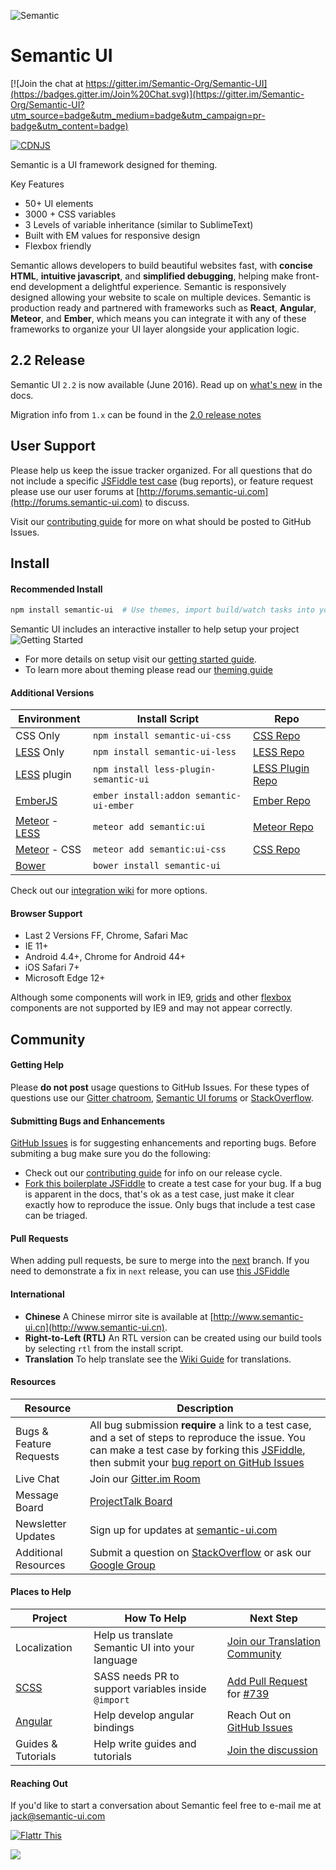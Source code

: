 ![Semantic](http://semantic-ui.com/images/logo.png)

# Semantic UI

[![Join the chat at https://gitter.im/Semantic-Org/Semantic-UI](https://badges.gitter.im/Join%20Chat.svg)](https://gitter.im/Semantic-Org/Semantic-UI?utm_source=badge&utm_medium=badge&utm_campaign=pr-badge&utm_content=badge)

[![CDNJS](https://img.shields.io/cdnjs/v/semantic-ui.svg)](https://cdnjs.com/libraries/semantic-ui/)

Semantic is a UI framework designed for theming.

Key Features

-   50+ UI elements
-   3000 + CSS variables
-   3 Levels of variable inheritance (similar to SublimeText)
-   Built with EM values for responsive design
-   Flexbox friendly

Semantic allows developers to build beautiful websites fast, with **concise HTML**, **intuitive javascript**, and **simplified debugging**, helping make front-end development a delightful experience. Semantic is responsively designed allowing your website to scale on multiple devices. Semantic is production ready and partnered with frameworks such as **React**, **Angular**, **Meteor**, and **Ember**, which means you can integrate it with any of these frameworks to organize your UI layer alongside your application logic.

## 2.2 Release

Semantic UI `2.2` is now available (June 2016). Read up on [what's new](http://www.semantic-ui.com/introduction/new.html) in the docs.

Migration info from `1.x` can be found in the [2.0 release notes](https://github.com/Semantic-Org/Semantic-UI/blob/master/RELEASE-NOTES.md#version-200---march-xx-2015)

## User Support

Please help us keep the issue tracker organized. For all questions that do not include a specific [JSFiddle test case](https://jsfiddle.net/ca0rovs3/) (bug reports), or feature request please use our user forums at [http://forums.semantic-ui.com](http://forums.semantic-ui.com) to discuss.

Visit our [contributing guide](https://github.com/Semantic-Org/Semantic-UI/blob/master/CONTRIBUTING.md) for more on what should be posted to GitHub Issues.

## Install

#### Recommended Install

```bash
npm install semantic-ui  # Use themes, import build/watch tasks into your own gulpfile.
```

Semantic UI includes an interactive installer to help setup your project
![Getting Started](https://dl.dropboxusercontent.com/u/2657007/install.gif)

-   For more details on setup visit our [getting started guide](http://semantic-ui.com/introduction/getting-started.html).
-   To learn more about theming please read our [theming guide](http://www.semantic-ui.com/usage/theming.html)

#### Additional Versions

| Environment                                                                  | Install Script                          | Repo                                                                       |
| ---------------------------------------------------------------------------- | --------------------------------------- | -------------------------------------------------------------------------- |
| CSS Only                                                                     | `npm install semantic-ui-css`           | [CSS Repo](https://github.com/Semantic-Org/Semantic-UI-CSS)                |
| [LESS](https://github.com/less/less.js/) Only                                | `npm install semantic-ui-less`          | [LESS Repo](https://github.com/Semantic-Org/Semantic-UI-LESS)              |
| [LESS](https://github.com/less/less.js/) plugin                              | `npm install less-plugin-semantic-ui`   | [LESS Plugin Repo](https://github.com/bassjobsen/less-plugin-semantic-ui/) |
| [EmberJS](http://emberjs.com/)                                               | `ember install:addon semantic-ui-ember` | [Ember Repo](https://github.com/Semantic-Org/Semantic-UI-Ember)            |
| [Meteor](https://www.meteor.com/) - [LESS](https://github.com/less/less.js/) | `meteor add semantic:ui`                | [Meteor Repo](https://github.com/Semantic-Org/Semantic-UI-Meteor)          |
| [Meteor](https://www.meteor.com/) - CSS                                      | `meteor add semantic:ui-css`            | [CSS Repo](https://github.com/Semantic-Org/Semantic-UI-CSS)                |
| [Bower](http://bower.io/)                                                    | `bower install semantic-ui`             |

Check out our [integration wiki](https://github.com/Semantic-Org/Semantic-UI/wiki/Integration) for more options.

#### Browser Support

-   Last 2 Versions FF, Chrome, Safari Mac
-   IE 11+
-   Android 4.4+, Chrome for Android 44+
-   iOS Safari 7+
-   Microsoft Edge 12+

Although some components will work in IE9, [grids](http://semantic-ui.com/collections/grid.html) and other [flexbox](https://developer.mozilla.org/en-US/docs/Web/Guide/CSS/Flexible_boxes) components are not supported by IE9 and may not appear correctly.

## Community

#### Getting Help

Please **do not post** usage questions to GitHub Issues. For these types of questions use our [Gitter chatroom](https://gitter.im/Semantic-Org/Semantic-UI), [Semantic UI forums](http://forums.semantic-ui.com) or [StackOverflow](http://stackoverflow.com/questions/tagged/semantic-ui).

#### Submitting Bugs and Enhancements

[GitHub Issues](https://github.com/Semantic-Org/Semantic-UI/issues) is for suggesting enhancements and reporting bugs. Before submiting a bug make sure you do the following:

-   Check out our [contributing guide](https://github.com/Semantic-Org/Semantic-UI/blob/master/CONTRIBUTING.md) for info on our release cycle.
-   [Fork this boilerplate JSFiddle](https://jsfiddle.net/ca0rovs3/) to create a test case for your bug. If a bug is apparent in the docs, that's ok as a test case, just make it clear exactly how to reproduce the issue. Only bugs that include a test case can be triaged.

#### Pull Requests

When adding pull requests, be sure to merge into the [next](https://github.com/Semantic-Org/Semantic-UI/tree/next) branch. If you need to demonstrate a fix in `next` release, you can use [this JSFiddle](https://jsfiddle.net/ca0rovs3/)

#### International

-   **Chinese** A Chinese mirror site is available at [http://www.semantic-ui.cn](http://www.semantic-ui.cn).
-   **Right-to-Left (RTL)** An RTL version can be created using our build tools by selecting `rtl` from the install script.
-   **Translation** To help translate see the [Wiki Guide](https://github.com/Semantic-Org/Semantic-UI/wiki/Translating-Semantic-UI-Docs) for translations.

#### Resources

| Resource                | Description                                                                                                                                                                                                                                                                              |
| ----------------------- | ---------------------------------------------------------------------------------------------------------------------------------------------------------------------------------------------------------------------------------------------------------------------------------------- |
| Bugs & Feature Requests | All bug submission **require** a link to a test case, and a set of steps to reproduce the issue. You can make a test case by forking this [JSFiddle](https://jsfiddle.net/ca0rovs3/), then submit your [bug report on GitHub Issues](https://github.com/Semantic-Org/Semantic-UI/issues) |
| Live Chat               | Join our [Gitter.im Room](https://gitter.im/Semantic-Org/Semantic-UI)                                                                                                                                                                                                                    |
| Message Board           | [ProjectTalk Board](http://www.projecttalk.io/boards/Semantic-Org%2FSemantic-UI)                                                                                                                                                                                                         |
| Newsletter Updates      | Sign up for updates at [semantic-ui.com](http://www.semantic-ui.com)                                                                                                                                                                                                                     |
| Additional Resources    | Submit a question on [StackOverflow](http://stackoverflow.com/questions/tagged/semantic-ui) or ask our [Google Group](https://groups.google.com/forum/#!forum/semantic-ui)                                                                                                               |

#### Places to Help

| Project                           | How To Help                                         | Next Step                                                                                                                        |
| --------------------------------- | --------------------------------------------------- | -------------------------------------------------------------------------------------------------------------------------------- |
| Localization                      | Help us translate Semantic UI into your language    | [Join our Translation Community](https://github.com/Semantic-Org/Semantic-UI/wiki/Translating-Semantic-UI-Docs)                  |
| [SCSS](http://sass-lang.com/)     | SASS needs PR to support variables inside `@import` | [Add Pull Request](https://github.com/sass/sass/pulls) for [#739](https://github.com/sass/sass/issues/739#issuecomment-73984809) |
| [Angular](https://angularjs.org/) | Help develop angular bindings                       | Reach Out on [GitHub Issues](https://github.com/Semantic-Org/Semantic-UI-Angular/issues/8)                                       |
| Guides & Tutorials                | Help write guides and tutorials                     | [Join the discussion](https://github.com/Semantic-Org/Semantic-UI/issues/1571)                                                   |

#### Reaching Out

If you'd like to start a conversation about Semantic feel free to e-mail me at [jack@semantic-ui.com](mailto:jack@semantic-ui.com)

[![Flattr This](https://api.flattr.com/button/flattr-badge-large.png)](https://flattr.com/submit/auto?user_id=jlukic&url=https%3A%2F%2Fgithub.com%2Fjlukic%2FSemantic-UI)

<a href="http://packagequality.com/#?package=semantic-ui"><img src="http://npm.packagequality.com/badge/semantic-ui.png"/></a>

